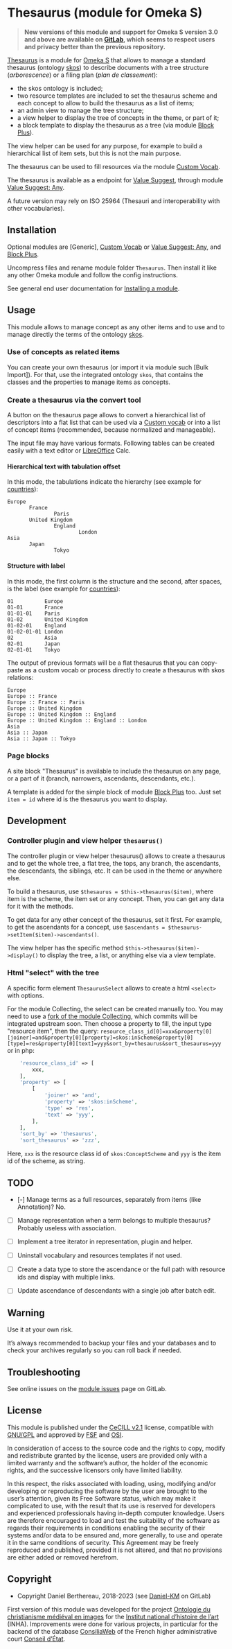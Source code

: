 Thesaurus (module for Omeka S)
==============================

> __New versions of this module and support for Omeka S version 3.0 and above
> are available on [GitLab], which seems to respect users and privacy better
> than the previous repository.__

[Thesaurus] is a module for [Omeka S] that allows to manage a standard thesaurus
(ontology [skos]) to describe documents with a tree structure (_arborescence_)
or a filing plan (_plan de classement_):

- the skos ontology is included;
- two resource templates are included to set the thesaurus scheme and each
  concept to allow to build the thesaurus as a list of items;
- an admin view to manage the tree structure;
- a view helper to display the tree of concepts in the theme, or part of it;
- a block template to display the thesaurus as a tree (via module [Block Plus]).

The view helper can be used for any purpose, for example to build a hierarchical
list of item sets, but this is not the main purpose.

The thesaurus can be used to fill resources via the module [Custom Vocab].

The thesaurus is available as a endpoint for [Value Suggest], through module [Value Suggest: Any].

A future version may rely on ISO 25964 (Thesauri and interoperability with
other vocabularies).


Installation
------------

Optional modules are [Generic], [Custom Vocab] or [Value Suggest: Any], and [Block Plus].

Uncompress files and rename module folder `Thesaurus`. Then install it like any
other Omeka module and follow the config instructions.

See general end user documentation for [Installing a module].


Usage
-----

This module allows to manage concept as any other items and to use and to manage
directly the terms of the ontology [skos].

### Use of concepts as related items

You can create your own thesaurus (or import it via module such [Bulk Import]).
For that, use the integrated ontology `skos`, that contains the classes and the
properties to manage items as concepts.

### Create a thesaurus via the convert tool

A button on the thesaurus page allows to convert a hierarchical list of
descriptors into a flat list that can be used via a [Custom vocab] or into a
list of concept items (recommended, because normalized and manageable).

The input file may have various formats. Following tables can be created easily
with a text editor or [LibreOffice] Calc.

#### Hierarchical text with tabulation offset

In this mode, the tabulations indicate the hierarchy (see example for [countries](data/examples/countries.md)):

```
Europe
       France
               Paris
       United Kingdom
               England
                       London
Asia
       Japan
               Tokyo
```

#### Structure with label

In this mode, the first column is the structure and the second, after spaces, is
the label (see example for [countries](data/examples/countries.txt)):

```
01          Europe
01-01       France
01-01-01    Paris
01-02       United Kingdom
01-02-01    England
01-02-01-01 London
02          Asia
02-01       Japan
02-01-01    Tokyo
```

The output of previous formats will be a flat thesaurus that you can copy-paste
as a custom vocab or process directly to create a thesaurus with skos relations:

```
Europe
Europe :: France
Europe :: France :: Paris
Europe :: United Kingdom
Europe :: United Kingdom :: England
Europe :: United Kingdom :: England :: London
Asia
Asia :: Japan
Asia :: Japan :: Tokyo
```

### Page blocks

A site block "Thesaurus" is available to include the thesaurus on any page, or a
part of it (branch, narrowers, ascendants, descendants, etc.).

A template is added for the simple block of module [Block Plus] too. Just set
`item = id` where id is the thesaurus you want to display.


Development
-----------

### Controller plugin and view helper `thesaurus()`

The controller plugin or view helper thesaurus() allows to create a thesaurus
and to get the whole tree, a flat tree, the tops, any branch, the ascendants,
the descendants, the siblings, etc. It can be used in the theme or anywhere
else.

To build a thesaurus, use `$thesaurus = $this->thesaurus($item)`, where item is
the scheme, the item set or any concept. Then, you can get any data for it with
the methods.

To get data for any other concept of the thesaurus, set it first. For example,
to get the  ascendants for a concept, use `$ascendants = $thesaurus->setItem($item)->ascendants()`.

The view helper has the specific method `$this->thesaurus($item)->display()` to
display the tree, a list, or anything else via a view template.

### Html "select" with the tree

A specific form element `ThesaurusSelect` allows to create a html `<select>`
with options.

For the module Collecting, the select can be created manually too. You may need
to use a [fork of the module Collecting], which commits will be integrated
upstream soon. Then choose a property to fill, the input type "resource item",
then the query:
`resource_class_id[0]=xxx&property[0][joiner]=and&property[0][property]=skos:inScheme&property[0][type]=res&property[0][text]=yyy&sort_by=thesaurus&sort_thesaurus=yyy`
or in php:

```php
    'resource_class_id' => [
        xxx,
    ],
    'property' => [
        [
            'joiner' => 'and',
            'property' => 'skos:inScheme',
            'type' => 'res',
            'text' => 'yyy',
        ],
    ],
    'sort_by' => 'thesaurus',
    'sort_thesaurus' => 'zzz',
```

Here, `xxx` is the resource class id of `skos:ConceptScheme` and `yyy` is the
item id of the scheme, as string.


TODO
----

* [-] Manage terms as a full resources, separately from items (like Annotation)? No.
* [ ] Manage representation when a term belongs to multiple thesaurus? Probably useless with association.
* [ ] Implement a tree iterator in representation, plugin and helper.
* [ ] Uninstall vocabulary and resources templates if not used.
* [ ] Create a data type to store the ascendance or the full path with resource ids and display with multiple links.
* [ ] Update ascendance of descendants with a single job after batch edit.


Warning
-------

Use it at your own risk.

It’s always recommended to backup your files and your databases and to check
your archives regularly so you can roll back if needed.


Troubleshooting
---------------

See online issues on the [module issues] page on GitLab.


License
-------

This module is published under the [CeCILL v2.1] license, compatible with
[GNU/GPL] and approved by [FSF] and [OSI].

In consideration of access to the source code and the rights to copy, modify and
redistribute granted by the license, users are provided only with a limited
warranty and the software’s author, the holder of the economic rights, and the
successive licensors only have limited liability.

In this respect, the risks associated with loading, using, modifying and/or
developing or reproducing the software by the user are brought to the user’s
attention, given its Free Software status, which may make it complicated to use,
with the result that its use is reserved for developers and experienced
professionals having in-depth computer knowledge. Users are therefore encouraged
to load and test the suitability of the software as regards their requirements
in conditions enabling the security of their systems and/or data to be ensured
and, more generally, to use and operate it in the same conditions of security.
This Agreement may be freely reproduced and published, provided it is not
altered, and that no provisions are either added or removed herefrom.


Copyright
---------

* Copyright Daniel Berthereau, 2018-2023 (see [Daniel-KM] on GitLab)

First version of this module was developed for the project [Ontologie du christianisme médiéval en images]
for the [Institut national d’histoire de l’art] (INHA). Improvements were done
for various projects, in particular for the backend of the database [ConsiliaWeb]
of the French higher administrative court [Conseil d’État].


[Omeka S]: https://omeka.org/s
[Thesaurus]: https://gitlab.com/Daniel-KM/Omeka-S-module-Thesaurus
[skos]: https://www.w3.org/2004/02/skos
[Installing a module]: https://omeka.org/s/docs/user-manual/modules/#installing-modules
[Custom Vocab]: https://github.com/omeka-s-modules/CustomVocab
[Value Suggest]: https://github.com/omeka-s-modules/ValueSuggest
[Value Suggest: Any]: https://gitlab.com/Daniel-KM/Omeka-S-module-ValueSuggestAny
[Block Plus]: https://gitlab.com/Daniel-KM/Omeka-S-module-BlockPlus
[LibreOffice]: https://libreoffice.org
[fork of the module Collecting]: https://gitlab.com/Daniel-KM/Omeka-S-module-Collecting
[module issues]: https://gitlab.com/Daniel-KM/Omeka-S-module-Thesaurus/-/issues
[CeCILL v2.1]: https://www.cecill.info/licences/Licence_CeCILL_V2.1-en.html
[GNU/GPL]: https://www.gnu.org/licenses/gpl-3.0.html
[FSF]: https://www.fsf.org
[OSI]: http://opensource.org
[Ontologie du christianisme médiéval en images]: https://omci.inha.fr
[Institut national d’histoire de l’art]: https://www.inha.fr
[ConsiliaWeb]: https://www.conseil-etat.fr/avis-consultatifs/rechercher-un-avis-consiliaweb
[Conseil d’État]: https://www.conseil-etat.fr
[GitLab]: https://gitlab.com/Daniel-KM
[Daniel-KM]: https://gitlab.com/Daniel-KM "Daniel Berthereau"
